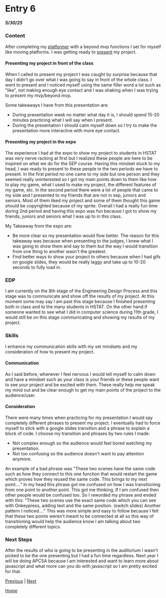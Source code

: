# Entry 6
##### 5/30/25
### Content
After completing my [platformer](keithh9704.github.io/sep11-freedom-project) with a beyond mvp functions I set for myself like moving platforms. I was getting ready to [present](https://docs.google.com/presentation/d/1fUoSkmjh4CBsrn9RrNKb3pN7uRgoGRG1-a25Ok0i5gE) my project.
#### Presenting my project in front of the class
When I called to present my project I was caught by surprise because that day I didn't go over what I was going to say in front of the whole class. I went to present and I noticed myself using the same filler word a lot such as "like", not making enough eye contact and I was shaking when I was trying to present my mvp/beyond mvp.

Some takeaways I have from this presentation are:
* During presentation week no matter what day it is, I should spend 15-20 minutes practicing what I will say when I present.
* During the presentation I should calm myself down so I try to make the presentation more interactive with more eye contact.
#### Presenting my project in the expo
The experience I had at the expo to show my project to students in HSTAT was very nerve racking at first but I realized these people are here to be inspired on what we do for the SEP course. Having this mindset stuck to my head, I was ready to present to these people in the two periods we have to present. In the first period no one came to my side but one person and they seemed really uninterested so I got my main points down to them like how to play my game, what I used to make my project, the different features of my game, etc. In the second period there were a lot of people that came to my side and I presented to my friends that are not in sep, juniors and seniors. Most of them liked my project and some of them thought this game should be copyrighted because of my sprite. Overall I had a really fun time during 2nd period and having this expo was fun because I got to show my friends, juniors and seniors what I was up to in this class.

My Takeaway from the expo are:
* Be more clear so my presentation would flow better. The reason for this takeaway was because when presenting to the judges, I knew what I was going to show them and say to them but the way I would transition from one thing to another wasn't the greatest.
* Find better ways to show your project to others because when I had gifs on google slides, they would be really laggy and take up to 10-20 seconds to fully load in.
### EDP
I am currently on the 8th stage of the Engineering Design Process and this stage was to communicate and show off the results of my project. At this moment some may say I am past this stage because I finished presenting both in class and to the many students in HSTAT. On the other hand if someone wanted to see what I did in computer science during 11th grade, I would still be on this stage communicating and showing my results of my project.
### Skills
I enhance my communication skills with my set mindsets and my consideration of how to present my project.
#### Communication
As I said before, whenever I feel nervous I would tell myself to calm down and have a mindset such as your class is your friends or these people want to see your project and be excited with them. These really help me speak my mind out and be clear enough to get my main points of the project to the audience/user.
#### Consideration
There were many times when practicing for my presentation I would say completely different phrases to present my project. I eventually had to force myself to stick with a google slides transition and a phrase to explain a block of code. I choose my transition and phrases by two rules I made:
* Not complex enough so the audience would feel bored watching my presentation.
* Not too confusing so the audience doesn't want to pay attention anymore.

An example of a bad phrase was "These two scenes have the same code such as how they connect to this one function that would restart the game which proves how they reused the same code. This brings to my next point...." In my head this phrase got me confused on how I was transitioning from one point to another point. This got me thinking, If I am confused then other people would be confused too. So I reworded my phrase and ended with this: "These two scenes use the exact same code which you can see with Onkeypress, adding text and the same position. (switch slides) Another pattern I noticed...." This was more simple and easy to follow because I felt that these two points weren't meant to be connected at all so this way of transitioning would help the audience know I am talking about two completely different topics.
### Next Steps
After the results of who is going to be presenting in the auditorium I wasn't picked to be the one presenting but I had a fun time regardless. Next year I will be doing APCSA because I am interested and want to learn more about javascript and what more can you do with javascript so I am pretty excited for that.


[Previous](entry05.md) | [Next](entry07.md)


[Home](../README.md)



